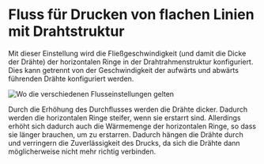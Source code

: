 Fluss für Drucken von flachen Linien mit Drahtstruktur
====
Mit dieser Einstellung wird die Fließgeschwindigkeit (und damit die Dicke der Drähte) der horizontalen Ringe in der Drahtrahmenstruktur konfiguriert. Dies kann getrennt von der Geschwindigkeit der aufwärts und abwärts führenden Drähte konfiguriert werden.

![Wo die verschiedenen Flusseinstellungen gelten](../../../articles/images/wireframe_flow.svg)

Durch die Erhöhung des Durchflusses werden die Drähte dicker. Dadurch werden die horizontalen Ringe steifer, wenn sie erstarrt sind. Allerdings erhöht sich dadurch auch die Wärmemenge der horizontalen Ringe, so dass sie länger brauchen, um zu erstarren. Dadurch hängen die Drähte durch und verringern die Zuverlässigkeit des Drucks, da sich die Drähte dann möglicherweise nicht mehr richtig verbinden.